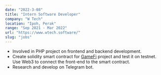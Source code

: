 ```yaml
---
date: "2022-3-08"
title: "Intern Software Developer"
company: "W Tech"
location: "Ipoh, Perak"
range: "Sep 2021 - Mar 2022"
url: "https://www.wtech.software/"
slug: "jobs"
---
```


- Involved in PHP project on frontend and backend development.
- Create solidity smart contract for <a class="link" href="https://gamedev.space-alpaca.com/" target="_blank">GameFi</a> project and test it on testnet. Use Web3 to connect the front-end to the smart contract.
- Research and develop on Telegram bot.

